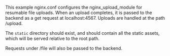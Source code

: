 This example nginx.conf configures the nginx_upload_module for resumable file
uploads. When an upload  completes, it is passed to the backend as a get request
at localhost:4567. Uploads are handled at the path /upload.

The `static` directory should exist, and should contain all the static assets,
which will be served relative to the root path.

Requests under /file will also be passed to the backend.
